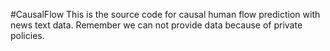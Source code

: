 #CausalFlow
This is the source code for causal human flow prediction with news text data.
Remember we can not provide data because of private policies.